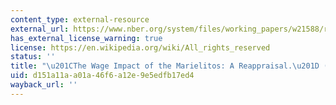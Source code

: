 ```yaml
---
content_type: external-resource
external_url: https://www.nber.org/system/files/working_papers/w21588/revisions/w21588.rev0.pdf
has_external_license_warning: true
license: https://en.wikipedia.org/wiki/All_rights_reserved
status: ''
title: "\u201CThe Wage Impact of the Marielitos: A Reappraisal.\u201D (PDF)"
uid: d151a11a-a01a-46f6-a12e-9e5edfb17ed4
wayback_url: ''
---
```

